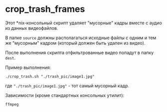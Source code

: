 # crop_trash_frames


Этот *nix-консольный скрипт удаляет "мусорные" кадры вместе с аудио из данных видеофайлов.

В папке `source` должны располагаться исходные файлы с одним и тем же "мусорным" кадром (который должен быть удален
из видео).

После выполнения скрипта отфильтрованные видео попадут
в папку `dest`.

Пример выполнения:

```
./crop_trash.sh "./trash_pic/image1.jpg"
```

где `"./trash_pic/image1.jpg"` - тот самый мусорный кадр.

Зависимости (кроме стандартных консольных утилит):
```
ffmpeg
```